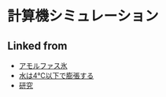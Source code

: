 # 計算機シミュレーション

## Linked from

* [アモルファス氷](アモルファス氷.md)
* [水は4℃以下で膨張する](水は4℃以下で膨張する.md)
* [研究](研究.md)
